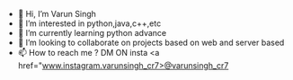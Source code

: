 - 👋 Hi, I’m Varun Singh
- 👀 I’m interested in python,java,c++,etc
- 🌱 I’m currently learning python advance
- 💞️ I’m looking to collaborate on projects based on web and server based
- 📫 How to reach me ?
DM ON insta <a href="www.instagram.varunsingh_cr7>@varunsingh_cr7</a>
